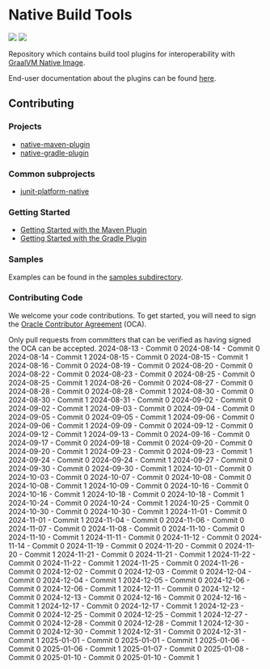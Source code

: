# Native Build Tools
![](https://github.com/graalvm/native-build-tools/actions/workflows/test-native-gradle-plugin.yml/badge.svg)
![](https://github.com/graalvm/native-build-tools/actions/workflows/test-native-maven-plugin.yml/badge.svg)

Repository which contains build tool plugins for interoperability with [GraalVM Native Image](https://www.graalvm.org/reference-manual/native-image/).

End-user documentation about the plugins can be found [here](https://graalvm.github.io/native-build-tools/).

## Contributing
### Projects
 * [native-maven-plugin](native-maven-plugin/README.md)
 * [native-gradle-plugin](native-gradle-plugin/README.md)

### Common subprojects
 * [junit-platform-native](common/junit-platform-native/README.md)

### Getting Started

* [Getting Started with the Maven Plugin](https://graalvm.github.io/native-build-tools/latest/maven-plugin-quickstart.html)
* [Getting Started with the Gradle Plugin](https://graalvm.github.io/native-build-tools/latest/gradle-plugin-quickstart.html)

### Samples

Examples can be found in the [samples subdirectory](samples).

### Contributing Code
We welcome your code contributions. To get started, you will need to sign the [Oracle Contributor Agreement](https://oca.opensource.oracle.com) (OCA).

Only pull requests from committers that can be verified as having signed the OCA can be accepted.
2024-08-13 - Commit 0
2024-08-14 - Commit 0
2024-08-14 - Commit 1
2024-08-15 - Commit 0
2024-08-15 - Commit 1
2024-08-16 - Commit 0
2024-08-19 - Commit 0
2024-08-20 - Commit 0
2024-08-22 - Commit 0
2024-08-23 - Commit 0
2024-08-25 - Commit 0
2024-08-25 - Commit 1
2024-08-26 - Commit 0
2024-08-27 - Commit 0
2024-08-28 - Commit 0
2024-08-28 - Commit 1
2024-08-30 - Commit 0
2024-08-30 - Commit 1
2024-08-31 - Commit 0
2024-09-02 - Commit 0
2024-09-02 - Commit 1
2024-09-03 - Commit 0
2024-09-04 - Commit 0
2024-09-05 - Commit 0
2024-09-05 - Commit 1
2024-09-06 - Commit 0
2024-09-06 - Commit 1
2024-09-09 - Commit 0
2024-09-12 - Commit 0
2024-09-12 - Commit 1
2024-09-13 - Commit 0
2024-09-16 - Commit 0
2024-09-17 - Commit 0
2024-09-18 - Commit 0
2024-09-20 - Commit 0
2024-09-20 - Commit 1
2024-09-23 - Commit 0
2024-09-23 - Commit 1
2024-09-24 - Commit 0
2024-09-24 - Commit 1
2024-09-27 - Commit 0
2024-09-30 - Commit 0
2024-09-30 - Commit 1
2024-10-01 - Commit 0
2024-10-03 - Commit 0
2024-10-07 - Commit 0
2024-10-08 - Commit 0
2024-10-08 - Commit 1
2024-10-09 - Commit 0
2024-10-16 - Commit 0
2024-10-16 - Commit 1
2024-10-18 - Commit 0
2024-10-18 - Commit 1
2024-10-24 - Commit 0
2024-10-24 - Commit 1
2024-10-25 - Commit 0
2024-10-30 - Commit 0
2024-10-30 - Commit 1
2024-11-01 - Commit 0
2024-11-01 - Commit 1
2024-11-04 - Commit 0
2024-11-06 - Commit 0
2024-11-07 - Commit 0
2024-11-08 - Commit 0
2024-11-10 - Commit 0
2024-11-10 - Commit 1
2024-11-11 - Commit 0
2024-11-12 - Commit 0
2024-11-14 - Commit 0
2024-11-19 - Commit 0
2024-11-20 - Commit 0
2024-11-20 - Commit 1
2024-11-21 - Commit 0
2024-11-21 - Commit 1
2024-11-22 - Commit 0
2024-11-22 - Commit 1
2024-11-25 - Commit 0
2024-11-26 - Commit 0
2024-12-02 - Commit 0
2024-12-03 - Commit 0
2024-12-04 - Commit 0
2024-12-04 - Commit 1
2024-12-05 - Commit 0
2024-12-06 - Commit 0
2024-12-06 - Commit 1
2024-12-11 - Commit 0
2024-12-12 - Commit 0
2024-12-13 - Commit 0
2024-12-16 - Commit 0
2024-12-16 - Commit 1
2024-12-17 - Commit 0
2024-12-17 - Commit 1
2024-12-23 - Commit 0
2024-12-25 - Commit 0
2024-12-25 - Commit 1
2024-12-27 - Commit 0
2024-12-28 - Commit 0
2024-12-28 - Commit 1
2024-12-30 - Commit 0
2024-12-30 - Commit 1
2024-12-31 - Commit 0
2024-12-31 - Commit 1
2025-01-01 - Commit 0
2025-01-01 - Commit 1
2025-01-06 - Commit 0
2025-01-06 - Commit 1
2025-01-07 - Commit 0
2025-01-08 - Commit 0
2025-01-10 - Commit 0
2025-01-10 - Commit 1
